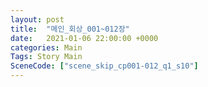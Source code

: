 ```yaml
---
layout: post
title:  "메인_회상_001~012장"
date:   2021-01-06 22:00:00 +0000
categories: Main
Tags: Story Main
SceneCode: ["scene_skip_cp001-012_q1_s10"]
---
```

